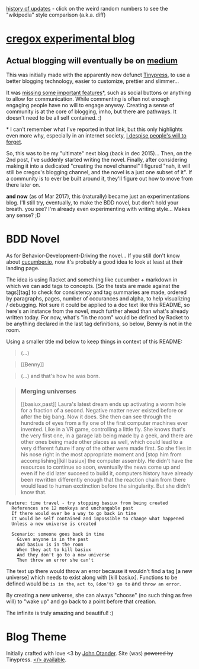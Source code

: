 [history of updates](https://github.com/cauerego/cauerego.github.io/commits/master/README.md) - click on the weird random numbers to see the "wikipedia" style comparison (a.k.a. diff)

# [cregox experimental blog](https://blog.cregox.com)

## Actual blogging will eventually be on [medium](https://medium.cregox.com)

This was initially made with the apparently now defunct [Tinypress](http://tinypressco.github.io/), to use a better blogging technology, easier to customize, prettier and slimmer...

It was [missing some important features](https://github.com/tinypressco/tinypressco.github.io/issues/created_by/cauerego)\*, such as social buttons or anything to allow for communication. While commenting is often not enough engaging people have no will to engage anyway. Creating a sense of community is at the core of blogging, imho, but there are pathways. It doesn't need to be all self contained. :)

\* I can't remember what I've reported in that link, but this only highlights even more why, especially in an internet society, [I despise people's will to forget]().

So, this was to be my "ultimate" next blog (back in dec 2015)... Then, on the 2nd post, I've suddenly started writing the novel. Finally, after considering making it into a dedicated "creating the novel channel" I figured "nah, it will still be cregox's blogging channel, and the novel is a just one subset of it". If a community is to ever be built around it, they'll figure out how to move from there later on.

**and now** (as of Mar 2017), this (naturally) became just an experimentations blog. I'll still try, eventually, to make the BDD novel, but don't hold your breath. you see? I'm already even experimenting with writing style... Makes any sense? ;D

# BDD Novel

As for Behavior-Development-Driving the novel... If you still don't know about [cucumber.io](https://cucumber.io/), now it's probably a good idea to look at least at their landing page.

The idea is using Racket and something like cucumber + markdown in which we can add tags to concepts. [So the tests are made against the tags][tag] to check for consistency and tag summaries are made, ordered by paragraphs, pages, number of occurances and alpha, to help visualizing / debugging. Not sure it could be applied to a doc text like this README, so here's an instance from the novel, much further ahead than what's already written today. For now, what's "in the room" would be defined by Racket to be anything declared in the last tag definitions, so below, Benny is not in the room.

Using a smaller title md below to keep things in context of this README:

> (...)

> [[Benny]]

> (...) and that's how he was born.

> ### Merging universes
> [[basiux,past]]
> Laura's latest dream ends up activating a worm hole for a fraction of a second. Negative matter never existed before or after the big bang. Now it does. She then can see through the hundreds of eyes from a fly one of the first computer machines ever invented. Like in a VR game, controlling a little fly. She knows that's the very first one, in a garage lab being made by a geek, and there are other ones being made other places as well, which could lead to a very different future if any of the other were made first. So she flies in his nose right in the most appropriate moment and [stop him from accomplishing][kill basiux] the computer assembly. He didn't have the resources to continue so soon, eventually the news come up and even if he did later succeed to build it, computers history have already been rewritten differently enough that the reaction chain from there would lead to human exctinction before the singularity. But she didn't know that.

```gherkin
Feature: time travel - try stopping basiux from being created
  References are 12 monkeys and unchangable past
  If there would ever be a way to go back in time
  It would be self contained and impossible to change what happened
  Unless a new universe is created

  Scenario: someone goes back in time
    Given anyone is in the past
    And basiux is in the room
    When they act to kill basiux
    And they don't go to a new universe
    Then throw an error she can't
```

The text up there would throw an error because it wouldn't find a tag [a new universe] which needs to exist along with [kill basiux]. Functions to be defined would be `is in the`, `act to`, `(don't) go to` and `throw an error`.

By creating a new universe, she can always "choose" (no such thing as free will) to "wake up" and go back to a point before that creation.

The infinite is truly amazing and beautiful! :)

# Blog Theme

Initially crafted with love <3 by [John Otander](http://johnotander.com). Site (was) ~~powered by~~ Tinypress.
[</> available](https://github.com/johnotander/pixyll.git).
